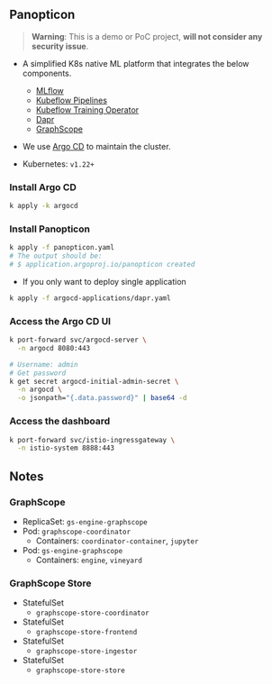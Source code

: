 
## Panopticon

> **Warning**: This is a demo or PoC project,
  **will not consider any security issue**.

* A simplified K8s native ML platform that
  integrates the below components.
  - [MLflow](https://github.com/mlflow/mlflow)
  - [Kubeflow Pipelines](https://github.com/kubeflow/pipelines)
  - [Kubeflow Training Operator](https://github.com/kubeflow/training-operator)
  - [Dapr](https://github.com/dapr/dapr)
  - [GraphScope](https://github.com/alibaba/GraphScope)
* We use [Argo CD](https://github.com/argoproj/argo-cd) to maintain the cluster.

* Kubernetes: `v1.22+`

### Install Argo CD

```zsh
k apply -k argocd
```

### Install Panopticon

```zsh
k apply -f panopticon.yaml
# The output should be:
# $ application.argoproj.io/panopticon created
```

* If you only want to deploy single application

```zsh
k apply -f argocd-applications/dapr.yaml
```

### Access the Argo CD UI

```zsh
k port-forward svc/argocd-server \
  -n argocd 8080:443

# Username: admin
# Get password
k get secret argocd-initial-admin-secret \
  -n argocd \
  -o jsonpath="{.data.password}" | base64 -d
```

### Access the dashboard

```zsh
k port-forward svc/istio-ingressgateway \
  -n istio-system 8888:443
```

## Notes

### GraphScope

* ReplicaSet: `gs-engine-graphscope`
* Pod: `graphscope-coordinator`
  - Containers: `coordinator-container`, `jupyter`
* Pod: `gs-engine-graphscope`
  - Containers: `engine`, `vineyard`

### GraphScope Store

* StatefulSet
  - `graphscope-store-coordinator`
* StatefulSet
  - `graphscope-store-frontend`
* StatefulSet
  - `graphscope-store-ingestor`
* StatefulSet
  - `graphscope-store-store`
